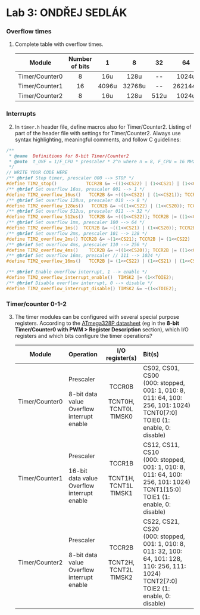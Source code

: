 # Lab 3: ONDŘEJ SEDLÁK

### Overflow times

1. Complete table with overflow times.

   | **Module** | **Number of bits** | **1** | **8** | **32** | **64** | **128** | **256** | **1024** |
   | :-: | :-: | :-: | :-: | :-: | :-: | :-: | :-: | :-: |
   | Timer/Counter0 | 8 | 16u | 128u | -- | 1024u | -- | 4096u | 16384u |
   | Timer/Counter1 | 16 | 4096u | 32768u | -- | 262144u | -- | 1048576u | 4194304u |
   | Timer/Counter2 | 8 | 16u | 128u | 512u | 1024u | 2048u | 4096u | 16384u |

### Interrupts

2. In `timer.h` header file, define macros also for Timer/Counter2. Listing of part of the header file with settings for Timer/Counter2. Always use syntax highlighting, meaningful comments, and follow C guidelines:

```c
/**
 * @name  Definitions for 8-bit Timer/Counter2
 * @note  t_OVF = 1/F_CPU * prescaler * 2^n where n = 8, F_CPU = 16 MHz
 */
// WRITE YOUR CODE HERE
/** @brief Stop timer, prescaler 000 --> STOP */
#define TIM2_stop()           TCCR2B &= ~((1<<CS22) | (1<<CS21) | (1<<CS20));
/** @brief Set overflow 16us, prescaler 001 --> 1 */
#define TIM2_overflow_16us()   TCCR2B &= ~((1<<CS22) | (1<<CS21)); TCCR2B |= (1<<CS20);
/** @brief Set overflow 128us, prescaler 010 --> 8 */
#define TIM2_overflow_128us()   TCCR2B &= ~((1<<CS22) | (1<<CS20)); TCCR2B |= (1<<CS21);
/** @brief Set overflow 512us, prescaler 011 --> 32 */
#define TIM2_overflow_512us()  TCCR2B &= ~((1<<CS22)); TCCR2B |= ((1<<CS21) | (1<<CS20));
/** @brief Set overflow 1ms, prescaler 100 --> 64 */
#define TIM2_overflow_1ms()  TCCR2B &= ~((1<<CS21) | (1<<CS20)); TCCR2B |= (1<<CS22);
/** @brief Set overflow 2ms, prescaler 101 --> 128 */
#define TIM2_overflow_2ms() TCCR2B &= ~(1<<CS21); TCCR2B |= (1<<CS22) | (1<<CS20);
/** @brief Set overflow 4ms, prescaler 110 --> 256 */
#define TIM2_overflow_4ms()    TCCR2B &= ~((1<<CS20)); TCCR2B |= ((1<<CS22) | (1<<CS21));
/** @brief Set overflow 16ms, prescaler // 111 --> 1024 */
#define TIM2_overflow_16ms()   TCCR2B |= (1<<CS22) | (1<<CS21) | (1<<CS20);

/** @brief Enable overflow interrupt, 1 --> enable */
#define TIM2_overflow_interrupt_enable()  TIMSK2 |= (1<<TOIE2);
/** @brief Disable overflow interrupt, 0 --> disable */
#define TIM2_overflow_interrupt_disable() TIMSK2 &= ~(1<<TOIE2);
```



### Timer/counter 0-1-2

3. The timer modules can be configured with several special purpose registers. According to the [ATmega328P datasheet](https://www.microchip.com/wwwproducts/en/ATmega328p) (eg in the **8-bit Timer/Counter0 with PWM > Register Description** section), which I/O registers and which bits configure the timer operations?

   | **Module** | **Operation** | **I/O register(s)** | **Bit(s)** |
   | :-: | :-- | :-: | :-- |
   | Timer/Counter0 | Prescaler<br><br>8-bit data value<br>Overflow interrupt enable | TCCR0B<br><br>TCNT0H, TCNT0L<br>TIMSK0 | CS02, CS01, CS00<br>(000: stopped, 001: 1, 010: 8, 011: 64, 100: 256, 101: 1024)<br>TCNT0[7:0]<br>TOIE0 (1: enable, 0: disable) |
   | Timer/Counter1 | Prescaler<br><br>16-bit data value<br>Overflow interrupt enable | TCCR1B<br><br>TCNT1H, TCNT1L<br>TIMSK1 | CS12, CS11, CS10<br>(000: stopped, 001: 1, 010: 8, 011: 64, 100: 256, 101: 1024)<br>TCNT1[15:0]<br>TOIE1 (1: enable, 0: disable) |
   | Timer/Counter2 | Prescaler<br><br>8-bit data value<br>Overflow interrupt enable | TCCR2B<br><br>TCNT2H, TCNT2L<br>TIMSK2 | CS22, CS21, CS20<br>(000: stopped, 001: 1, 010: 8, 011: 32, 100: 64, 101: 128, 110: 256, 111: 1024)<br>TCNT2[7:0]<br>TOIE2 (1: enable, 0: disable) |